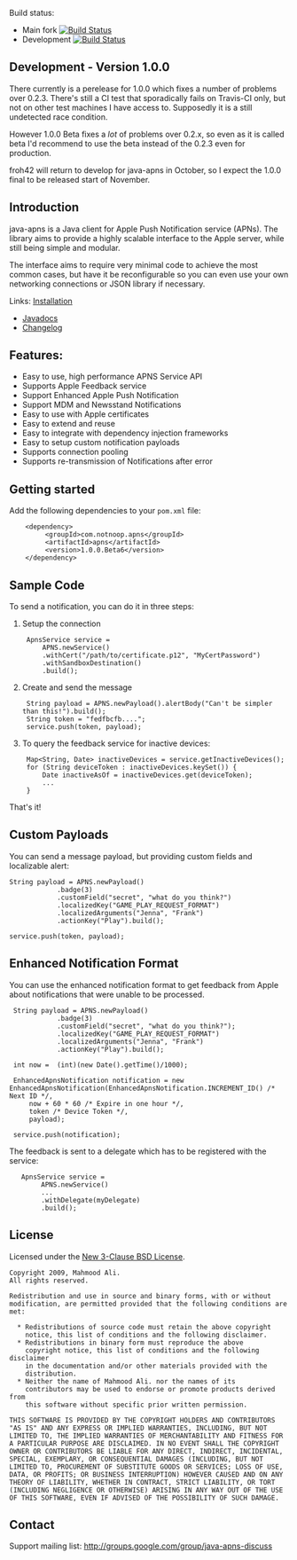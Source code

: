 Build status:

   * Main fork [![Build Status](https://travis-ci.org/notnoop/java-apns.png)](https://travis-ci.org/notnoop/java-apns)
   * Development [![Build Status](https://travis-ci.org/java-apns/java-apns.png)](https://travis-ci.org/java-apns/java-apns)

Development - Version 1.0.0
---------------------------
There currently is a perelease for 1.0.0 which fixes a number of problems over 0.2.3. 
There's still a CI test that sporadically fails on Travis-CI only, but not on other test
machines I have access to. Supposedly it is a still undetected race condition.

However 1.0.0 Beta fixes a *lot* of problems over 0.2.x, so even as it is called beta
I'd recommend to use the beta instead of the 0.2.3 even for production.

froh42 will return to develop for java-apns in October, so I expect the 1.0.0 final
to be released start of November.


Introduction
------------

java-apns is a Java client for Apple Push Notification service (APNs).
The library aims to provide a highly scalable interface to the Apple
server, while still being simple and modular.

The interface aims to require very minimal code to achieve the most common
cases, but have it be reconfigurable so you can even use your own networking
connections or JSON library if necessary.

Links: [Installation](http://wiki.github.com/notnoop/java-apns/installation)
- [Javadocs](http://notnoop.github.com/java-apns/apidocs/index.html)
- [Changelog](CHANGELOG)

Features:
--------------
  *  Easy to use, high performance APNS Service API
  *  Supports Apple Feedback service
  *  Support Enhanced Apple Push Notification
  *  Support MDM and Newsstand Notifications
  *  Easy to use with Apple certificates
  *  Easy to extend and reuse
  *  Easy to integrate with dependency injection frameworks
  *  Easy to setup custom notification payloads
  *  Supports connection pooling
  *  Supports re-transmission of Notifications after error

Getting started
---------------

Add the following dependencies to your `pom.xml` file:


        <dependency>
             <groupId>com.notnoop.apns</groupId>
             <artifactId>apns</artifactId>
             <version>1.0.0.Beta6</version>
        </dependency>

Sample Code
-----------

To send a notification, you can do it in three steps:

1. Setup the connection

        ApnsService service =
            APNS.newService()
            .withCert("/path/to/certificate.p12", "MyCertPassword")
            .withSandboxDestination()
            .build();

2. Create and send the message

        String payload = APNS.newPayload().alertBody("Can't be simpler than this!").build();
        String token = "fedfbcfb....";
        service.push(token, payload);

3. To query the feedback service for inactive devices:

        Map<String, Date> inactiveDevices = service.getInactiveDevices();
        for (String deviceToken : inactiveDevices.keySet()) {
            Date inactiveAsOf = inactiveDevices.get(deviceToken);
            ...
        }

That's it!

Custom Payloads
----------------

You can send a message payload, but providing custom fields and
localizable alert:

    String payload = APNS.newPayload()
                .badge(3)
                .customField("secret", "what do you think?")
                .localizedKey("GAME_PLAY_REQUEST_FORMAT")
                .localizedArguments("Jenna", "Frank")
                .actionKey("Play").build();

    service.push(token, payload);


Enhanced Notification Format
----------------

You can use the enhanced notification format to get feedback from Apple about notifications that were unable to be processed.

     String payload = APNS.newPayload()
                .badge(3)
                .customField("secret", "what do you think?");
                .localizedKey("GAME_PLAY_REQUEST_FORMAT")
                .localizedArguments("Jenna", "Frank")
                .actionKey("Play").build();

     int now =  (int)(new Date().getTime()/1000);

     EnhancedApnsNotification notification = new EnhancedApnsNotification(EnhancedApnsNotification.INCREMENT_ID() /* Next ID */,
         now + 60 * 60 /* Expire in one hour */,
         token /* Device Token */,
         payload);

     service.push(notification);

The feedback is sent to a delegate which has to be registered with the service:

       ApnsService service =
            APNS.newService()
            ...
            .withDelegate(myDelegate)
            .build();

License
----------------

Licensed under the [New 3-Clause BSD License](http://www.opensource.org/licenses/BSD-3-Clause).

    Copyright 2009, Mahmood Ali.
    All rights reserved.

    Redistribution and use in source and binary forms, with or without
    modification, are permitted provided that the following conditions are
    met:

      * Redistributions of source code must retain the above copyright
        notice, this list of conditions and the following disclaimer.
      * Redistributions in binary form must reproduce the above
        copyright notice, this list of conditions and the following disclaimer
        in the documentation and/or other materials provided with the
        distribution.
      * Neither the name of Mahmood Ali. nor the names of its
        contributors may be used to endorse or promote products derived from
        this software without specific prior written permission.

    THIS SOFTWARE IS PROVIDED BY THE COPYRIGHT HOLDERS AND CONTRIBUTORS
    "AS IS" AND ANY EXPRESS OR IMPLIED WARRANTIES, INCLUDING, BUT NOT
    LIMITED TO, THE IMPLIED WARRANTIES OF MERCHANTABILITY AND FITNESS FOR
    A PARTICULAR PURPOSE ARE DISCLAIMED. IN NO EVENT SHALL THE COPYRIGHT
    OWNER OR CONTRIBUTORS BE LIABLE FOR ANY DIRECT, INDIRECT, INCIDENTAL,
    SPECIAL, EXEMPLARY, OR CONSEQUENTIAL DAMAGES (INCLUDING, BUT NOT
    LIMITED TO, PROCUREMENT OF SUBSTITUTE GOODS OR SERVICES; LOSS OF USE,
    DATA, OR PROFITS; OR BUSINESS INTERRUPTION) HOWEVER CAUSED AND ON ANY
    THEORY OF LIABILITY, WHETHER IN CONTRACT, STRICT LIABILITY, OR TORT
    (INCLUDING NEGLIGENCE OR OTHERWISE) ARISING IN ANY WAY OUT OF THE USE
    OF THIS SOFTWARE, EVEN IF ADVISED OF THE POSSIBILITY OF SUCH DAMAGE.


Contact
---------------
Support mailing list: http://groups.google.com/group/java-apns-discuss 
